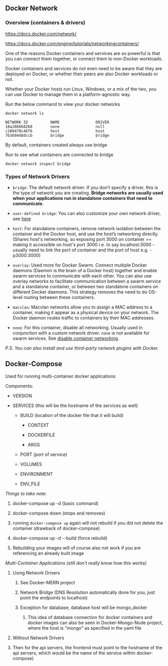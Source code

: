 ## Docker Network 

### Overview (containers & drivers)

https://docs.docker.com/network/

https://docs.docker.com/engine/tutorials/networkingcontainers/

One of the reasons Docker containers and services are so powerful is that you can connect them together, or connect them to non-Docker workloads. 

Docker containers and services do not even need to be aware that they are deployed on Docker, or whether their peers are also Docker workloads or not. 

Whether your Docker hosts run Linux, Windows, or a mix of the two, you can use Docker to manage them in a platform-agnostic way.

Run the below command to view your docker networks

```
docker network ls

NETWORK ID          NAME                DRIVER
18a2866682b8        none                null
c288470c46f6        host                host
7b369448dccb        bridge              bridge
```
By default, containers created always use bridge

Run to see what containers are connected to bridge

```
docker network inspect bridge
```
### Types of Network Drivers

- `bridge`: The default network driver. If you don’t specify a driver, this is the type of network you are creating. **Bridge networks are usually used when your applications run in standalone containers that need to communicate.** 

- `user-defined bridge`: You can also customize your own network driver, see [here](https://docs.docker.com/network/bridge/#manage-a-user-defined-bridge)

- `host`: For standalone containers, remove network isolation between the container and the Docker host, and use the host’s networking directly. (Shares host's networking, so exposing port 3000 on container == making it accessible on host's port 3000 i.e. to say localhost:3000 - usually need to link the port of container and the port of host e.g. -p3000:3000)

- `overlay`: Used more for Docker Swarm. Connect multiple Docker daemons (Daemon is the brain of a Docker host) together and enable swarm services to communicate with each other. You can also use overlay networks to facilitate communication between a swarm service and a standalone container, or between two standalone containers on different Docker daemons. This strategy removes the need to do OS-level routing between these containers.

- `macvlan`: Macvlan networks allow you to assign a MAC address to a container, making it appear as a physical device on your network. The Docker daemon routes traffic to containers by their MAC addresses.

- `none`: For this container, disable all networking. Usually used in conjunction with a custom network driver. `none` is not available for swarm services. See [disable container networking](https://docs.docker.com/network/none/).

*P.S. You can also install and use third-party network plugins with Docker.*

## Docker-Compose 

Used for running multi-container docker applications

Components:

- VERSION

- SERVICES (this will be the hostname of the services as well)

  - BUILD (location of the docker file that it will build)

    - CONTEXT

    - DOCKERFILE

    - ARGS

  - PORT (port of service)

  - VOLUMES

  - ENVIRONMENT

  - ENV_FILE

*Things to take note:*

1. docker-compose up -d (basic command)

2. docker-compose down (stops and removes)

3. running `docker-compose up` again will not rebuild if you did not delete the container (drawback of docker-compose)

4. docker-compose up -d --build (force rebuild)

5. Rebuilding your images will of course also not work if you are referencing an already built image

*Multi-Container Applications (still don't really know how this works)* 

1. Using Network Drivers

   1. See Docker-MERN project

   2. Network Bridge (DNS Resolution automatically done for you, just point the endpoints to localhost)

   3. Exception for database, database host will be mongo_docker

      1. This idea of database connection for docker containers and docker images can also be seen in Docker-Mongo-Node project, where the host is "mongo" as specified in the yaml file

2. Without Network Drivers 

  1. Then for the api servers, the frontend must point to the hostname of the api servers, which would be the name of the service within docker-compose)